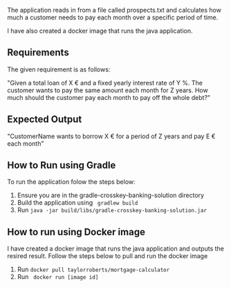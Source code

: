 

The application reads in from a file called prospects.txt and calculates how much a customer needs to pay each month over a specific 
period of time.

I have also created a docker image that runs the java application.

## Requirements
The given requirement is as follows:

"Given a total loan of X € and a fixed yearly interest rate of Y %. The customer wants to pay the same amount
each month for Z years. How much should the customer pay each month to pay off the whole debt?"

## Expected Output
"CustomerName wants to borrow X € for a period of Z years and pay E € each month"

## How to Run using Gradle
To run the application folow the steps below:
1. Ensure you are in the gradle-crosskey-banking-solution directory
2. Build the application using ` gradlew build`
3. Run `java -jar build/libs/gradle-crosskey-banking-solution.jar`

## How to run using Docker image
I have created a docker image that runs the java application and outputs the resired result. Follow the steps below to pull and run the docker image
1. Run `docker pull taylorroberts/mortgage-calculator`
2. Run ` docker run [image id]`
